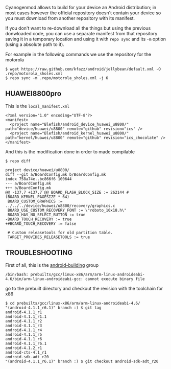 Cyanogenmod allows to build for your device an Android distribution; in most cases however the official
repository doesn't contain your device so you must download from another repository with its manifest.

If you don't want to re-download all the things but using the previous donwloaded code, you can use
a separate manifest from that repository saving it in a temporary location and using it with ``repo sync``
and its ``-m`` option (using a absolute path to it).

For example in the following commands we use the repository for the motorola

    $ wget https://raw.github.com/kfazz/android/jellybean/default.xml -O .repo/motorola_sholes.xml
    $ repo sync -m .repo/motorola_sholes.xml -j 6

HUAWEI8800pro
-------------

This is the ``local_manifest.xml``

    <?xml version="1.0" encoding="UTF-8"?>
    <manifest>
      <project name="Blefish/android_device_huawei_u8800/" path="device/huawei/u8800" remote="github" revision="ics" />
      <project name="Blefish/android_kernel_huawei_u8800/" path="kernel/huawei/u8800" remote="github" revision="ics_chocolate" />
    </manifest>

And this is the modification done in order to made compilable

    $ repo diff

    project device/huawei/u8800/
    diff --git a/BoardConfig.mk b/BoardConfig.mk
    index 758a74e..bc866f6 100644
    --- a/BoardConfig.mk
    +++ b/BoardConfig.mk
    @@ -137,7 +137,7 @@ BOARD_FLASH_BLOCK_SIZE := 262144 # (BOARD_KERNEL_PAGESIZE * 64)
     BOARD_CUSTOM_GRAPHICS := ../../../device/huawei/u8800/recovery/graphics.c
     BOARD_USE_CUSTOM_RECOVERY_FONT := \"roboto_10x18.h\"
     BOARD_HAS_NO_SELECT_BUTTON := true
    -BOARD_TOUCH_RECOVERY := true
    +#BOARD_TOUCH_RECOVERY := false
  
     # Custom releasetools for old partition table.
     TARGET_PROVIDES_RELEASETOOLS := true

TROUBLESHOOTING
---------------

First of all, this is the [android-building](http://groups.google.com/group/android-building) group

    /bin/bash: prebuilts/gcc/linux-x86/arm/arm-linux-androideabi-4.6/bin/arm-linux-androideabi-gcc: cannot execute binary file

go to the prebuilt directory and checkout the revision with the toolchain for x86

    $ cd prebuilts/gcc/linux-x86/arm/arm-linux-androideabi-4.6/
    "(android-4.1.1_r6.1)" branch :) $ git tag
    android-4.1.1_r1
    android-4.1.1_r1.1
    android-4.1.1_r2
    android-4.1.1_r3
    android-4.1.1_r4
    android-4.1.1_r5
    android-4.1.1_r6
    android-4.1.1_r6.1
    android-4.1.2_r1
    android-cts-4.1_r1
    android-sdk-adt_r20
    "(android-4.1.1_r6.1)" branch :) $ git checkout android-sdk-adt_r20